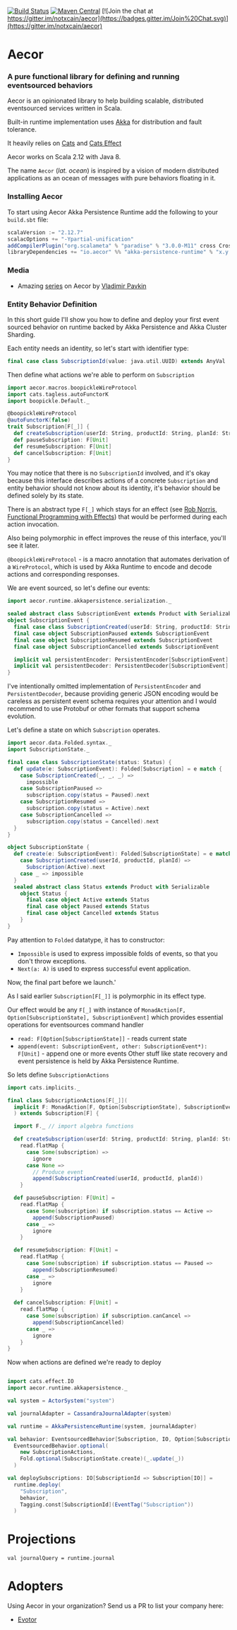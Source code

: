 
[![Build Status](https://img.shields.io/travis/notxcain/aecor/master.svg)](https://travis-ci.org/notxcain/aecor)
[![Maven Central](https://img.shields.io/maven-central/v/io.aecor/core_2.12.svg)](https://search.maven.org/search?q=g:io.aecor%20AND%20a:core_2.12&core=gav)
[![Join the chat at https://gitter.im/notxcain/aecor](https://badges.gitter.im/Join%20Chat.svg)](https://gitter.im/notxcain/aecor)


# Aecor
### A pure functional library for defining and running eventsourced behaviors

Aecor is an opinionated library to help building scalable, distributed eventsourced services written in Scala.

Built-in runtime implementation uses [Akka](https://github.com/akka/akka) for distribution and fault tolerance.

It heavily relies on [Cats](https://github.com/typelevel/cats) and [Cats Effect](https://github.com/typelevel/cats-effect)

Aecor works on Scala 2.12 with Java 8.

The name `Aecor` (_lat. ocean_) is inspired by a vision of modern distributed applications as an ocean of messages with pure behaviors floating in it.
    
### Installing Aecor

To start using Aecor Akka Persistence Runtime add the following to your `build.sbt` file:

```scala
scalaVersion := "2.12.7"
scalacOptions += "-Ypartial-unification"
addCompilerPlugin("org.scalameta" % "paradise" % "3.0.0-M11" cross CrossVersion.full)
libraryDependencies += "io.aecor" %% "akka-persistence-runtime" % "x.y.z" // See current version on the badge above
```

### Media

- Amazing [series](https://pavkin.ru/aecor-intro) on Aecor by [Vladimir Pavkin](https://github.com/vpavkin)

### Entity Behavior Definition

In this short guide I'll show you how to define and deploy your first event sourced behavior on runtime backed by Akka Persistence and Akka Cluster Sharding.

Each entity needs an identity, so let's start with identifier type:

```scala
final case class SubscriptionId(value: java.util.UUID) extends AnyVal
```

Then define what actions we're able to perform on `Subscription`

```scala
import aecor.macros.boopickleWireProtocol
import cats.tagless.autoFunctorK
import boopickle.Default._

@boopickleWireProtocol
@autoFunctorK(false)
trait Subscription[F[_]] {
  def createSubscription(userId: String, productId: String, planId: String): F[Unit]
  def pauseSubscription: F[Unit]
  def resumeSubscription: F[Unit]
  def cancelSubscription: F[Unit]
}
```

You may notice that there is no `SubscriptionId` involved, and it's okay because this interface describes actions of a concrete `Subscription` and entity behavior should not know about its identity, it's behavior should be defined solely by its state.

There is an abstract type `F[_]` which stays for an effect (see [Rob Norris, Functional Programming with Effects](https://www.youtube.com/watch?v=po3wmq4S15A)) that would be performed during each action invocation.

Also being polymorphic in effect improves the reuse of this interface, you'll see it later.

`@boopickleWireProtocol` - is a macro annotation that automates derivation of a `WireProtocol`, which is used by Akka Runtime to encode and decode actions and corresponding responses.

We are event sourced, so let's define our events:

```scala
import aecor.runtime.akkapersistence.serialization._

sealed abstract class SubscriptionEvent extends Product with Serializable
object SubscriptionEvent {
  final case class SubscriptionCreated(userId: String, productId: String, planId: String) extends SubscriptionEvent
  final case object SubscriptionPaused extends SubscriptionEvent
  final case object SubscriptionResumed extends SubscriptionEvent
  final case object SubscriptionCancelled extends SubscriptionEvent

  implicit val persistentEncoder: PersistentEncoder[SubscriptionEvent] = ???
  implicit val persistentDecoder: PersistentDecoder[SubscriptionEvent] = ???
}
```

I've intentionally omitted implementation of `PersistentEncoder` and `PersistentDecoder`, because providing generic JSON encoding would be careless as persistent event schema requires your attention and I would recommend to use Protobuf or other formats that support schema evolution.

Let's define a state on which `Subscription` operates.

```scala
import aecor.data.Folded.syntax._
import SubscriptionState._

final case class SubscriptionState(status: Status) {
  def update(e: SubscriptionEvent): Folded[Subscription] = e match {
    case SubscriptionCreated(_, _, _) =>
      impossible
    case SubscriptionPaused =>
      subscription.copy(status = Paused).next
    case SubscriptionResumed =>
      subscription.copy(status = Active).next
    case SubscriptionCancelled =>
      subscription.copy(status = Cancelled).next
  }
}

object SubscriptionState {
  def create(e: SubscriptionEvent): Folded[SubscriptionState] = e match {
    case SubscriptionCreated(userId, productId, planId) =>
      Subscription(Active).next
    case _ => impossible
  }
  sealed abstract class Status extends Product with Serializable
    object Status {
      final case object Active extends Status
      final case object Paused extends Status
      final case object Cancelled extends Status
    }
}

```

Pay attention to `Folded` datatype, it has to constructor:
- `Impossible` is used to express impossible folds of events, so that you don't throw exceptions.
- `Next(a: A)` is used to express successful event application.


Now, the final part before we launch.'

As I said earlier `Subscription[F[_]]` is polymorphic in its effect type.

Our effect would be any `F[_]` with instance of `MonadAction[F, Option[SubscriptionState], SubscriptionEvent]` which provides essential operations for eventsources command handler
* `read: F[Option[SubscriptionState]]` - reads current state
* `append(event: SubscriptionEvent, other: SubscriptionEvent*): F[Unit]` - append one or more events
Other stuff like state recovery and event persistence is held by Akka Persistence Runtime.

So lets define `SubscriptionActions`

```scala
import cats.implicits._

final class SubscriptionActions[F[_]](
  implicit F: MonadAction[F, Option[SubscriptionState], SubscriptionEvent]
  ) extends Subscription[F] {

  import F._ // import algebra functions

  def createSubscription(userId: String, productId: String, planId: String): F[Unit] =
    read.flatMap {
      case Some(subscription) =>
        ignore
      case None =>
        // Produce event
        append(SubscriptionCreated(userId, productId, planId))
    }

  def pauseSubscription: F[Unit] =
    read.flatMap {
      case Some(subscription) if subscription.status == Active =>
        append(SubscriptionPaused)
      case _ =>
        ignore
    }

  def resumeSubscription: F[Unit] =
    read.flatMap {
      case Some(subscription) if subscription.status == Paused =>
        append(SubscriptionResumed)
      case _ =>
        ignore
    }
   
  def cancelSubscription: F[Unit] =
    read.flatMap {
      case Some(subscription) if subscription.canCancel =>
        append(SubscriptionCancelled)
      case _ =>
        ignore
    }
}
```

Now when actions are defined we're ready to deploy

```scala

import cats.effect.IO
import aecor.runtime.akkapersistence._

val system = ActorSystem("system")

val journalAdapter = CassandraJournalAdapter(system)

val runtime = AkkaPersistenceRuntime(system, journalAdapter)

val behavior: EventsourcedBehavior[Subscription, IO, Option[SubscriptionState], SubscriptionEvent]  
  EventsourcedBehavior.optional(
    new SubscriptionActions,
    Fold.optional(SubscriptionState.create)(_.update(_))
  )

val deploySubscriptions: IO[SubscriptionId => Subscription[IO]] =
  runtime.deploy(
    "Subscription",
    behavior,
    Tagging.const[SubscriptionId](EventTag("Subscription"))
  )
```

# Projections

```
val journalQuery = runtime.journal
```

# Adopters

Using Aecor in your organization? Send us a PR to list your company here:

+ [Evotor](https://evotor.ru/)
